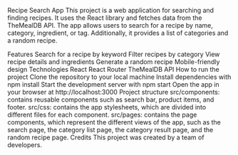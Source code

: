 Recipe Search App
This project is a web application for searching and finding recipes. It uses the React library and fetches data from the TheMealDB API. The app allows users to search for a recipe by name, category, ingredient, or tag. Additionally, it provides a list of categories and a random recipe.

Features
Search for a recipe by keyword
Filter recipes by category
View recipe details and ingredients
Generate a random recipe
Mobile-friendly design
Technologies
React
React Router
TheMealDB API
How to run the project
Clone the repository to your local machine
Install dependencies with npm install
Start the development server with npm start
Open the app in your browser at http://localhost:3000
Project structure
src/components: contains reusable components such as search bar, product items, and footer.
src/css: contains the app stylesheets, which are divided into different files for each component.
src/pages: contains the page components, which represent the different views of the app, such as the search page, the category list page, the category result page, and the random recipe page.
Credits
This project was created by a team of developers.
